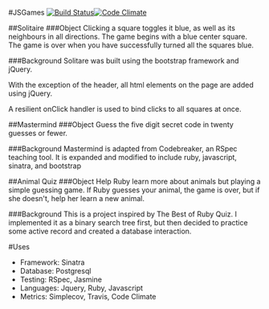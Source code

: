 #JSGames [![Build Status](https://travis-ci.org/keighty/JSGames.png?branch=master)](https://travis-ci.org/keighty/JSGames)[![Code Climate](https://codeclimate.com/github/keighty/JSGames.png)](https://codeclimate.com/github/keighty/JSGames)

##Solitaire
###Object
Clicking a square toggles it blue, as well as its neighbours
 in all directions. The game begins with a blue center square.
  The game is over when you have successfully turned all the
   squares blue.

###Background
Solitare was built using the bootstrap framework and jQuery.

With the exception of the header, all html elements on the
 page are added using jQuery.

A resilient onClick handler is used to bind clicks to all squares at once.

##Mastermind
###Object
Guess the five digit secret code in twenty guesses or fewer.

###Background
Mastermind is adapted from Codebreaker, an RSpec teaching tool. It is expanded and modified to include ruby, javascript, sinatra, and bootstrap

##Animal Quiz
###Object
Help Ruby learn more about animals but playing a simple guessing game. If Ruby guesses your animal, the game is over, but if she doesn't, help her learn a new animal.

###Background
This is a project inspired by The Best of Ruby Quiz. I implemented it as a binary search tree first, but then decided to practice some active record and created a database interaction.

#Uses
* Framework: Sinatra
* Database: Postgresql
* Testing: RSpec, Jasmine
* Languages: Jquery, Ruby, Javascript
* Metrics: Simplecov, Travis, Code Climate